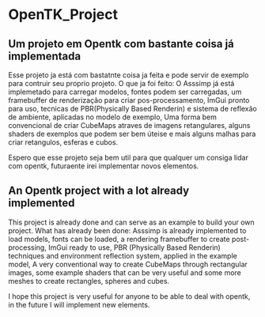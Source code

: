 # OpenTK_Project
## Um projeto em Opentk com bastante coisa já implementada

Esse projeto ja está com bastatnte coisa ja feita e pode servir de exemplo para contruir seu proprio projeto.
O que ja foi feito:
O Asssimp já está implemetado para carregar modelos, fontes podem ser carregadas, um framebuffer de renderização para criar pos-processamento,
ImGui pronto para uso, tecnicas de PBR(Physically Based Renderin) e sistema de reflexão de ambiente, aplicadas no modelo de exemplo, Uma forma bem convencional de criar CubeMaps
atraves de imagens retangulares, alguns shaders de exemplos que podem ser bem úteise e mais alguns malhas para criar retangulos, esferas e cubos.

Espero que esse projeto seja bem util para que qualquer um consiga lidar com opentk, futuraente irei implementar novos elementos.


## An Opentk project with a lot already implemented

This project is already done and can serve as an example to build your own project.
What has already been done:
Asssimp is already implemented to load models, fonts can be loaded, a rendering framebuffer to create post-processing,
ImGui ready to use, PBR (Physically Based Renderin) techniques and environment reflection system, applied in the example model, A very conventional way to create CubeMaps
through rectangular images, some example shaders that can be very useful and some more meshes to create rectangles, spheres and cubes.

I hope this project is very useful for anyone to be able to deal with opentk, in the future I will implement new elements.
